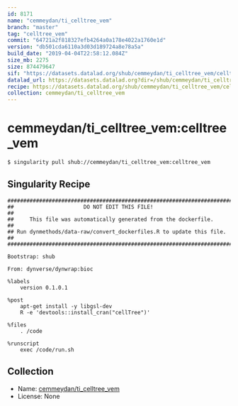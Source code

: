 ```yaml
---
id: 8171
name: "cemmeydan/ti_celltree_vem"
branch: "master"
tag: "celltree_vem"
commit: "64721a2f818327efb4264a0a178e4022a1760e1d"
version: "db501cda6110a3d03d189724a8e78a5a"
build_date: "2019-04-04T22:58:12.084Z"
size_mb: 2275
size: 874479647
sif: "https://datasets.datalad.org/shub/cemmeydan/ti_celltree_vem/celltree_vem/2019-04-04-64721a2f-db501cda/db501cda6110a3d03d189724a8e78a5a.simg"
datalad_url: https://datasets.datalad.org?dir=/shub/cemmeydan/ti_celltree_vem/celltree_vem/2019-04-04-64721a2f-db501cda/
recipe: https://datasets.datalad.org/shub/cemmeydan/ti_celltree_vem/celltree_vem/2019-04-04-64721a2f-db501cda/Singularity
collection: cemmeydan/ti_celltree_vem
---
```


# cemmeydan/ti_celltree_vem:celltree_vem

```bash
$ singularity pull shub://cemmeydan/ti_celltree_vem:celltree_vem
```

## Singularity Recipe

```singularity
########################################################################
##                      DO NOT EDIT THIS FILE!                        ##
##     This file was automatically generated from the dockerfile.     ##
## Run dynmethods/data-raw/convert_dockerfiles.R to update this file. ##
########################################################################

Bootstrap: shub

From: dynverse/dynwrap:bioc

%labels
    version 0.1.0.1

%post
    apt-get install -y libgsl-dev
    R -e 'devtools::install_cran("cellTree")'

%files
    . /code

%runscript
    exec /code/run.sh
```

## Collection

 - Name: [cemmeydan/ti_celltree_vem](https://github.com/cemmeydan/ti_celltree_vem)
 - License: None

